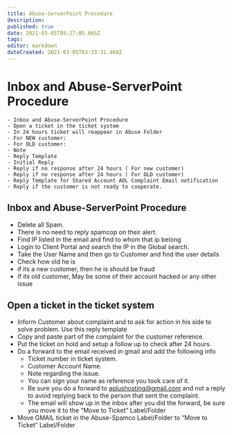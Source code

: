 ```yaml
---
title: Abuse-ServerPoint Procedure
description: 
published: true
date: 2021-03-05T05:27:05.665Z
tags: 
editor: markdown
dateCreated: 2021-03-05T03:33:31.469Z
---
```


# Inbox and Abuse-ServerPoint Procedure

```
- Inbox and Abuse-ServerPoint Procedure
- Open a ticket in the ticket system
- In 24 hours ticket will reappear in Abuse Folder
- For NEW customer:
- For OLD customer:
- Note
- Reply Template
- Initial Reply
- Reply if no response after 24 hours ( For new customer)
- Reply if no response after 24 hours ( For OLD customer)
- Reply Template for Shared Account AOL Complaint Email notification 
- Reply if the customer is not ready to cooperate.
```

## Inbox and Abuse-ServerPoint Procedure

- Delete all Spam.
- There is no need to reply spamcop on their alert.
- Find IP listed in the email and find to whom that ip belong
- Login to Client Portal and search the IP in the Global search.
- Take the User Name and then go to Customer and find the user details
- Check how old he is
- if its a new customer, then he is should be fraud
- If its old customer, May be some of their account hacked or any other issue

## Open a ticket in the ticket system

- Inform Customer about complaint and to ask for action in his side to solve problem. Use this reply template
- Copy and paste part of the complaint for the customer reference.
- Put the ticket on hold and setup a follow up to check after 24 hours.
- Do a forward to the email received in gmail and add the following info
  - Ticket number in ticket system.
  - Customer Account Name.
  - Note regarding the issue.
  - You can sign your name as reference you took care of it.
  - Be sure you do a forward to aplushosting@gmail.com and not    a reply to avoid replying back to the person that sent the    complaint.
  - The email will show up in the inbox after you did the        forward, be sure you move it to the “Move to Ticket”           Label/Folder
- Move GMAIL ticket in the Abuse-Spamco Label/Folder to “Move to Ticket” Label/Folder



